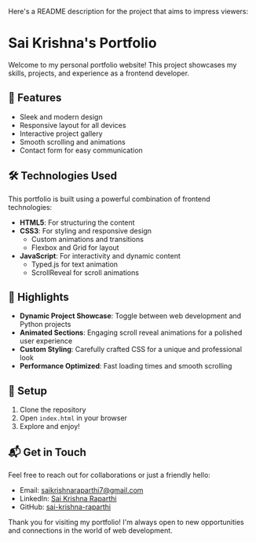 Here's a README description for the project that aims to impress viewers:

# Sai Krishna's Portfolio

Welcome to my personal portfolio website! This project showcases my skills, projects, and experience as a frontend developer.

## 🚀 Features

- Sleek and modern design
- Responsive layout for all devices
- Interactive project gallery
- Smooth scrolling and animations
- Contact form for easy communication

## 🛠️ Technologies Used

This portfolio is built using a powerful combination of frontend technologies:

- **HTML5**: For structuring the content
- **CSS3**: For styling and responsive design
  - Custom animations and transitions
  - Flexbox and Grid for layout
- **JavaScript**: For interactivity and dynamic content
  - Typed.js for text animation
  - ScrollReveal for scroll animations

## 🌟 Highlights

- **Dynamic Project Showcase**: Toggle between web development and Python projects
- **Animated Sections**: Engaging scroll reveal animations for a polished user experience
- **Custom Styling**: Carefully crafted CSS for a unique and professional look
- **Performance Optimized**: Fast loading times and smooth scrolling

## 🔧 Setup

1. Clone the repository
2. Open `index.html` in your browser
3. Explore and enjoy!

## 📬 Get in Touch

Feel free to reach out for collaborations or just a friendly hello:

- Email: saikrishnaraparthi7@gmail.com
- LinkedIn: [Sai Krishna Raparthi](https://www.linkedin.com/in/sai-krishna-raparthi-a5a058234/)
- GitHub: [sai-krishna-raparthi](https://github.com/sai-krishna-raparthi)

Thank you for visiting my portfolio! I'm always open to new opportunities and connections in the world of web development.
